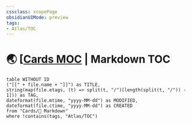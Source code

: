 ```yaml
---
cssclass: scopePage
obsidianUIMode: preview
tags:
- Atlas/TOC
---
```


# 🌏 [[Cards MOC](../Cards%20MOC.md) | Markdown TOC

```dataview
table WITHOUT ID
("[[" + file.name + "]]") as TITLE,
string(map(file.etags, (t) => split(t, "/")[length(split(t, "/")) - 1])) as TAG,
dateformat(file.mtime, "yyyy-MM-dd") as MODIFIED,
dateformat(file.ctime, "yyyy-MM-dd") as CREATED
from "Cards/🎰 Markdown"
where !contains(tags, "Atlas/TOC")
```